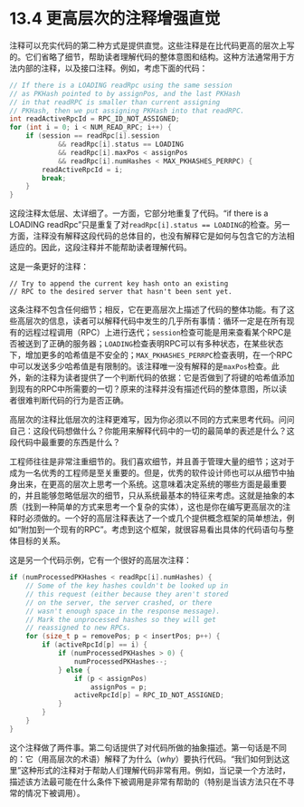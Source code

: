 # 13.4 更高层次的注释增强直觉

注释可以充实代码的第二种方式是提供直觉。这些注释是在比代码更高的层次上写的。它们省略了细节，帮助读者理解代码的整体意图和结构。这种方法通常用于方法内部的注释，以及接口注释。例如，考虑下面的代码：

```cpp
// If there is a LOADING readRpc using the same session 
// as PKHash pointed to by assignPos, and the last PKHash 
// in that readRPC is smaller than current assigning 
// PKHash, then we put assigning PKHash into that readRPC. 
int readActiveRpcId = RPC_ID_NOT_ASSIGNED; 
for (int i = 0; i < NUM_READ_RPC; i++) {
    if (session == readRpc[i].session 
            && readRpc[i].status == LOADING 
            && readRpc[i].maxPos < assignPos 
            && readRpc[i].numHashes < MAX_PKHASHES_PERRPC) { 
        readActiveRpcId = i; 
        break;
    }
}
```

这段注释太低层、太详细了。一方面，它部分地重复了代码。“if there is a LOADING readRpc”只是重复了对`readRpc[i].status == LOADING`的检查。另一方面，注释没有解释这段代码的总体目的，也没有解释它是如何与包含它的方法相适应的。因此，这段注释并不能帮助读者理解代码。

这是一条更好的注释：

```
// Try to append the current key hash onto an existing 
// RPC to the desired server that hasn't been sent yet.
```

这条注释不包含任何细节；相反，它在更高层次上描述了代码的整体功能。有了这些高层次的信息，读者可以解释代码中发生的几乎所有事情：循环一定是在所有现有的远程过程调用（RPC）上进行迭代；`session`检查可能是用来查看某个RPC是否被送到了正确的服务器；`LOADING`检查表明RPC可以有多种状态，在某些状态下，增加更多的哈希值是不安全的；`MAX_PKHASHES_PERRPC`检查表明，在一个RPC中可以发送多少哈希值是有限制的。该注释唯一没有解释的是`maxPos`检查。此外，新的注释为读者提供了一个判断代码的依据：它是否做到了将键的哈希值添加到现有的RPC中所需要的一切？原来的注释并没有描述代码的整体意图，所以读者很难判断代码的行为是否正确。

高层次的注释比低层次的注释更难写，因为你必须以不同的方式来思考代码。问问自己：这段代码想做什么？你能用来解释代码中的一切的最简单的表述是什么？这段代码中最重要的东西是什么？

工程师往往是非常注重细节的。我们喜欢细节，并且善于管理大量的细节；这对于成为一名优秀的工程师是至关重要的。但是，优秀的软件设计师也可以从细节中抽身出来，在更高的层次上思考一个系统。这意味着决定系统的哪些方面是最重要的，并且能够忽略低层次的细节，只从系统最基本的特征来考虑。这就是抽象的本质（找到一种简单的方式来思考一个复杂的实体），这也是你在编写更高层次的注释时必须做的。一个好的高层注释表达了一个或几个提供概念框架的简单想法，例如“附加到一个现有的RPC”。考虑到这个框架，就很容易看出具体的代码语句与整体目标的关系。

这是另一个代码示例，它有一个很好的高层次注释：

```cpp
if (numProcessedPKHashes < readRpc[i].numHashes) { 
    // Some of the key hashes couldn't be looked up in 
    // this request (either because they aren't stored 
    // on the server, the server crashed, or there 
    // wasn't enough space in the response message). 
    // Mark the unprocessed hashes so they will get 
    // reassigned to new RPCs.
    for (size_t p = removePos; p < insertPos; p++) {
        if (activeRpcId[p] == i) { 
            if (numProcessedPKHashes > 0) { 
                numProcessedPKHashes--; 
            } else { 
                if (p < assignPos) 
                    assignPos = p; 
                activeRpcId[p] = RPC_ID_NOT_ASSIGNED; 
            }
        }
    }
}
```

这个注释做了两件事。第二句话提供了对代码所做的抽象描述。第一句话是不同的：它（用高层次的术语）解释了为什么（_why_）要执行代码。“我们如何到达这里”这种形式的注释对于帮助人们理解代码非常有用。例如，当记录一个方法时，描述该方法最可能在什么条件下被调用是非常有帮助的（特别是当该方法只在不寻常的情况下被调用）。
